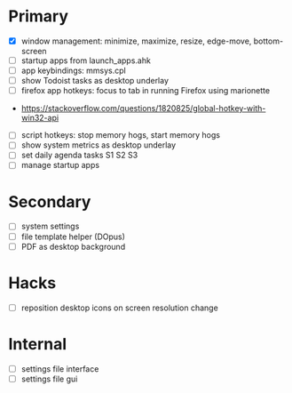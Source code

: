 # Primary

- [X] window management: minimize, maximize, resize, edge-move, bottom-screen
- [ ] startup apps from launch_apps.ahk
- [ ] app keybindings: mmsys.cpl
- [ ] show Todoist tasks as desktop underlay
- [ ] firefox app hotkeys: focus to tab in running Firefox using marionette
- https://stackoverflow.com/questions/1820825/global-hotkey-with-win32-api
- [ ] script hotkeys: stop memory hogs, start memory hogs
- [ ] show system metrics as desktop underlay
- [ ] set daily agenda tasks S1 S2 S3
- [ ] manage startup apps

# Secondary

- [ ] system settings
- [ ] file template helper (DOpus)
- [ ] PDF as desktop background

# Hacks

- [ ] reposition desktop icons on screen resolution change

# Internal

- [ ] settings file interface
- [ ] settings file gui
